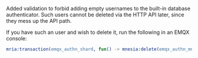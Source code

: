Added validation to forbid adding empty usernames to the built-in database authenticator.  Such users cannot be deleted via the HTTP API later, since they mess up the API path.

If you have such an user and wish to delete it, run the following in an EMQX console:

```erlang
mria:transaction(emqx_authn_shard, fun() -> mnesia:delete(emqx_authn_mnesia, {'mqtt:global',<<>>}, write) end).
```
